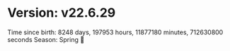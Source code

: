 # Version: v22.6.29
Time since birth: 8248 days, 197953 hours, 11877180 minutes, 712630800 seconds
Season: Spring 🌸
